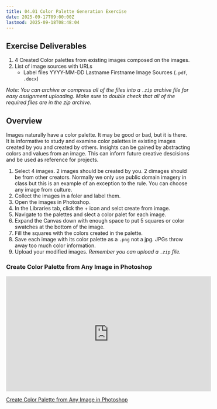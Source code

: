 ```yaml
---
title: 04.01 Color Palette Generation Exercise
date: 2025-09-17T09:00:00Z
lastmod: 2025-09-18T08:48:04
---
```


## Exercise Deliverables

1. 4 Created Color palettes from existing images composed on the images.
2. List of image sources with URLs
   - Label files YYYY-MM-DD Lastname Firstname Image Sources (`.pdf`, `.docx`)

_Note: You can archive or compress all of the files into a `.zip` archive file for easy assignment uploading. Make sure to double check that all of the required files are in the zip archive._

## Overview

Images naturally have a color palette. It may be good or bad, but it is there. It is informative to study and examine color palettes in existing images created by you and created by others. Insights can be gained by abstracting colors and values from an image. This can inform future creative descisions and be used as reference for projects.

1. Select 4 images. 2 images should be created by you. 2 dimages should be from other creators. Normally we only use public domain imagery in class but this is an example of an exception to the rule. You can choose any image from culture.
2. Collect the images in a foler and label them.
3. Open the images in Photoshop.
4. In the Libraries tab, click the + icon and selct create from image.
5. Navigate to the palettes and slect a color palet for each image.
6. Expand the Canvas down with enough space to put 5 squares or color swatches at the bottom of the image.
7. Fill the squares with the colors created in the palette.
8. Save each image with its color palette as a `.png` not a jpg. JPGs throw away too much color information.
9. Upload your modified images. _Remember you can upload a `.zip` file._

<div class="video-grid">

<div class="video-card">

### Create Color Palette from Any Image in Photoshop

<div class="iframe-16-9-container">
<iframe class="youTubeIframe" width="560" height="315" src="https://www.youtube.com/embed/F6N3vcNVSug?rel=0" title="YouTube video player" frameborder="0" allow="accelerometer; autoplay; clipboard-write; encrypted-media; gyroscope; picture-in-picture; web-share" allowfullscreen></iframe>
</div>
</div>

</div>

[Create Color Palette from Any Image in Photoshop](https://youtu.be/F6N3vcNVSug)
